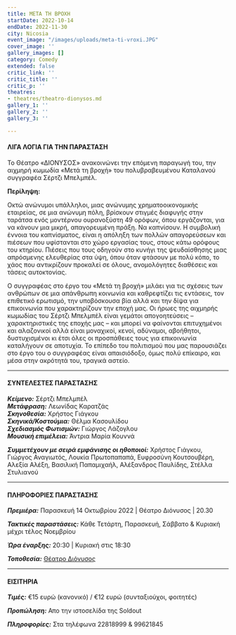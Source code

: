 ```yaml
---
title: ΜΕΤΑ ΤΗ ΒΡΟΧΗ
startDate: 2022-10-14
endDate: 2022-11-30
city: Nicosia
event_image: "/images/uploads/meta-ti-vroxi.JPG"
cover_image: ''
gallery_images: []
category: Comedy
extended: false
critic_link: ''
critic_title: ''
critic_p: ''
theatres:
- theatres/theatro-dionysos.md
gallery_1: ''
gallery_2: ''
gallery_3: ''

---
```

#### ΛΙΓΑ ΛΟΓΙΑ ΓΙΑ ΤΗΝ ΠΑΡΑΣΤΑΣΗ

Το Θέατρο «ΔΙΟΝΥΣΟΣ» ανακοινώνει την επόμενη παραγωγή του, την αιχμηρή κωμωδία «Μετά τη βροχή» του πολυβραβευμένου Καταλανού συγγραφέα Σέρτζι Μπελμπέλ.

**Περίληψη:**

Οκτώ ανώνυμοι υπάλληλοι, μιας ανώνυμης χρηματοοικονομικής εταιρείας, σε μια ανώνυμη πόλη, βρίσκουν στιγμές διαφυγής στην ταράτσα ενός μοντέρνου ουρανοξύστη 49 ορόφων, όπου εργάζονται, για να κάνουν μια μικρή, απαγορευμένη πράξη. Να καπνίσουν. Η συμβολική έννοια του καπνίσματος, είναι η απόληξη των πολλών απαγορεύσεων και πιέσεων που υφίστανται στο χώρο εργασίας τους, στους κάτω ορόφους του κτηρίου. Πιέσεις που τους οδηγούν στο κυνήγι της ψευδαίσθησης μιας απρόσμενης ελευθερίας στα ύψη, όπου όταν φτάσουν με πολύ κόπο, το χάος που αντικρίζουν προκαλεί σε όλους, ανομολόγητες διαθέσεις και τάσεις αυτοκτονίας.

Ο συγγραφέας στο έργο του «Μετά τη βροχή» μιλάει για τις σχέσεις των ανθρώπων σε μια απάνθρωπη κοινωνία και καθρεφτίζει τις εντάσεις, τον επιθετικό ερωτισμό, την υποβόσκουσα βία αλλά και την δίψα για επικοινωνία που χαρακτηρίζουν την εποχή μας. Οι ήρωες της αιχμηρής κωμωδίας του Σέρτζι Μπελμπέλ είναι γεμάτοι απογοητεύσεις – χαρακτηριστικές της εποχής μας – και μπορεί να φαίνονται επιτυχημένοι και αλαζονικοί αλλά είναι μοναχικοί, κενοί, αδύναμοι, αβοήθητοι, δυστυχισμένοι κι έτσι όλες οι προσπάθειες τους για επικοινωνία καταλήγουν σε αποτυχία. Το επίπεδο του πολιτισμού που μας παρουσιάζει στο έργο του ο συγγραφέας είναι απαισιόδοξο, όμως πολύ επίκαιρο, και μέσα στην ακρότητά του, τραγικά αστείο.

***

#### ΣΥΝΤΕΛΕΣΤΕΣ ΠΑΡΑΣΤΑΣΗΣ

**_Κείμενο:_** Σέρτζι Μπελμπέλ  
**_Μετάφραση:_** Λεωνίδας Καρατζάς  
**_Σκηνοθεσία:_** Χρήστος Γιάγκου  
**_Σκηνικά/Κοστούμια:_** Θέλμα Κασουλίδου  
**_Σχεδιασμός Φωτισμών:_** Γιώργος Λάζογλου  
**_Μουσική επιμέλεια:_** Άντρια Μαρία Κουννά

**_Συμμετέχουν με σειρά εμφάνισης οι ηθοποιοί:_** Χρήστος Γιάγκου, Γιώργος Αναγιωτός, Λουκία Πρωτοπαπαπά, Ευφροσύνη Κουτσουβέρη, Αλεξία Αλέξη, Βασιλική Παπαμιχαήλ, Αλέξανδρος Παυλίδης, Στέλλα Στυλιανού

***

#### ΠΛΗΡΟΦΟΡΙΕΣ ΠΑΡΑΣΤΑΣΗΣ

**_Πρεμιέρα:_** Παρασκευή 14 Οκτωβρίου 2022 | Θέατρο Διόνυσος | 20.30

**_Τακτικές παραστάσεις:_** Κάθε Τετάρτη, Παρασκευή, Σάββατο & Κυριακή μέχρι τέλος Νοεμβρίου

**_Ώρα έναρξης:_** 20:30 | Κυριακή στις 18:30

**_Τοποθεσία:_** [Θέατρο Διόνυσος](?#map)

***

#### ΕΙΣΙΤΗΡΙΑ

**_Τιμές:_** €15 ευρώ (κανονικό) / €12 ευρώ (συνταξιούχοι, φοιτητές)

**_Προπώληση:_** Απο την ιστοσελίδα της Soldout

**_Πληροφορίες:_** Στα τηλέφωνα 22818999 & 99621845